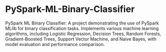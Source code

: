 # PySpark-ML-Binary-Classifier
PySpark ML Binary Classifier: A project demonstrating the use of PySpark MLlib for binary classification tasks. Implements various machine learning algorithms, including Logistic Regression, Decision Trees, Random Forests, Gradient-Boosted Trees, Support Vector Machine, and Naive Bayes, with model evaluation and performance comparison.
